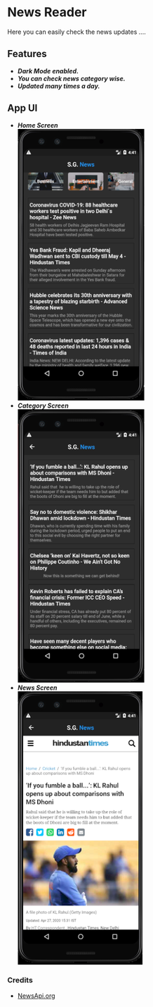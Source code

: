 # News Reader

Here you can easily check the news updates .... 

## Features
- ***Dark Mode enabled.***
- ***You can check news category wise.***
- ***Updated many times a day.***

## App UI
- ***Home Screen***<br>
![HomeScreen](assets/HomeScreen.png)  
- ***Category Screen***<br>
![CategoryScreen](assets/Category_UI.png)
- ***News Screen***<br>
![NewsScreen](assets/News_Display.png)

### Credits 
- [NewsApi.org](https://newsapi.org/)
